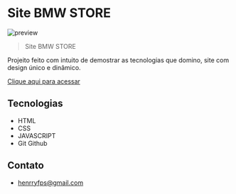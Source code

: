 # Site BMW STORE

![preview](./.github/henryzxp1dev.github.io_nwl_.png)

>Site BMW STORE

Projeito feito com intuito de demostrar as tecnologias que domino, site com design único e dinâmico.

[Clique aqui para acessar](https://henryzxp1dev.github.io/site-carros/)

## Tecnologias

- HTML
- CSS
- JAVASCRIPT
- Git Github

## Contato

- henrryfps@gmail.com